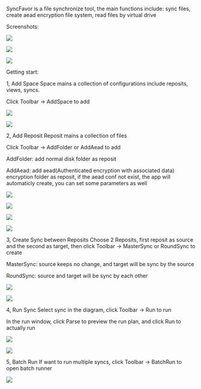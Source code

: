 SyncFavor is a file synchronize tool, the main functions include: 
sync files, create aead encryption file system, read files by virtual drive

Screenshots:

![](https://github.com/bsmith-zhao/sync/blob/main/doc/main-ndisk.png)

![](https://github.com/bsmith-zhao/sync/blob/main/doc/main-prj.png)

![](https://github.com/bsmith-zhao/sync/blob/main/doc/main-test.png)

Getting start:

1, Add Space
Space mains a collection of configurations include reposits, views, syncs.

Click Toolbar -> AddSpace to add

![](https://github.com/bsmith-zhao/sync/blob/main/doc/add-space.png)

![](https://github.com/bsmith-zhao/sync/blob/main/doc/space-test.png)

2, Add Reposit
Reposit mains a collection of files

Click Toolbar -> AddFolder or AddAead to add

AddFolder: add normal disk folder as reposit

AddAead: add aead(Authenticated encryption with associated data) encryption folder as reposit, 
if the aead conf not exist, the app will automaticly create, you can set some parameters as well

![](https://github.com/bsmith-zhao/sync/blob/main/doc/add-aead.png)

![](https://github.com/bsmith-zhao/sync/blob/main/doc/aead-args.png)

![](https://github.com/bsmith-zhao/sync/blob/main/doc/aead-pwd.png)

![](https://github.com/bsmith-zhao/sync/blob/main/doc/space-reps.png)

3, Create Sync between Reposits
Choose 2 Reposits, first reposit as source and the second as target, 
then click Toolbar -> MasterSync or RoundSync to create

MasterSync: source keeps no change, and target will be sync by the source

RoundSync: source and target will be sync by each other

![](https://github.com/bsmith-zhao/sync/blob/main/doc/add-master-sync.png)

![](https://github.com/bsmith-zhao/sync/blob/main/doc/pick-master-sync.png)

4, Run Sync
Select sync in the diagram, click Toolbar -> Run to run

In the run window, click Parse to preview the run plan, and click Run to actually run

![](https://github.com/bsmith-zhao/sync/blob/main/doc/run-form.png)

![](https://github.com/bsmith-zhao/sync/blob/main/doc/parse-result.png)

5, Batch Run
If want to run multiple syncs, click Toolbar -> BatchRun to open batch runner

![](https://github.com/bsmith-zhao/sync/blob/main/doc/batch-run.png)